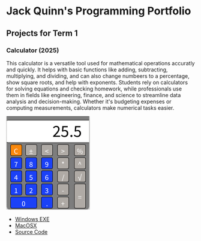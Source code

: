 # Jack Quinn's Programming Portfolio

## Projects for Term 1

### Calculator (2025)

This calculator is a versatile tool used for mathematical operations accuratly and quickly. It helps with basic functions like adding, subtracting, multiplying, and dividing, and can also change numbeers to a percentage, show square roots, and help with exponents. Students rely on calculators for solving equations and checking homework, while professionals use them in fields like engineering, finance, and science to streamline data analysis and decision-making. Whether it's budgeting expenses or computing measurements, calculators make numerical tasks easier.

![Running Calculator](https://github.com/9623993-prog/Portfolio/blob/main/images/Calc.png?raw=true)

* [Windows EXE](https://github.com/9623993-prog/Portfolio/blob/main/src/Calculator/windows-amd64.zip)
* [MacOSX](https://github.com/9623993-prog/Portfolio/blob/main/src/Calculator/macos-aarch64.zip)
* [Source Code](https://github.com/9623993-prog/Portfolio/tree/main/src/Calculator)
